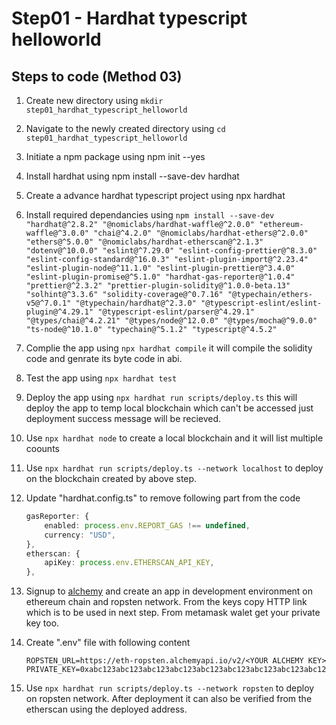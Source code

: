# Step01 - Hardhat typescript helloworld

## Steps to code (Method 03)

1. Create new directory using `mkdir step01_hardhat_typescript_helloworld`
2. Navigate to the newly created directory using `cd step01_hardhat_typescript_helloworld`
3. Initiate a npm package using npm init --yes
4. Install hardhat using npm install --save-dev hardhat
5. Create a advance hardhat typescript project using npx hardhat
6. Install required dependancies using `npm install --save-dev "hardhat@^2.8.2" "@nomiclabs/hardhat-waffle@^2.0.0" "ethereum-waffle@^3.0.0" "chai@^4.2.0" "@nomiclabs/hardhat-ethers@^2.0.0" "ethers@^5.0.0" "@nomiclabs/hardhat-etherscan@^2.1.3" "dotenv@^10.0.0" "eslint@^7.29.0" "eslint-config-prettier@^8.3.0" "eslint-config-standard@^16.0.3" "eslint-plugin-import@^2.23.4" "eslint-plugin-node@^11.1.0" "eslint-plugin-prettier@^3.4.0" "eslint-plugin-promise@^5.1.0" "hardhat-gas-reporter@^1.0.4" "prettier@^2.3.2" "prettier-plugin-solidity@^1.0.0-beta.13" "solhint@^3.3.6" "solidity-coverage@^0.7.16" "@typechain/ethers-v5@^7.0.1" "@typechain/hardhat@^2.3.0" "@typescript-eslint/eslint-plugin@^4.29.1" "@typescript-eslint/parser@^4.29.1" "@types/chai@^4.2.21" "@types/node@^12.0.0" "@types/mocha@^9.0.0" "ts-node@^10.1.0" "typechain@^5.1.2" "typescript@^4.5.2"`
7. Complie the app using `npx hardhat compile` it will compile the solidity code and genrate its byte code in abi.
8. Test the app using `npx hardhat test`
9. Deploy the app using `npx hardhat run scripts/deploy.ts` this will deploy the app to temp local blockchain which can't be accessed just deployment success message will be recieved.
10. Use `npx hardhat node` to create a local blockchain and it will list multiple coounts
11. Use `npx hardhat run scripts/deploy.ts --network localhost` to deploy on the blockchain created by above step.
12. Update "hardhat.config.ts" to remove following part from the code

    ```ts
    gasReporter: {
        enabled: process.env.REPORT_GAS !== undefined,
        currency: "USD",
    },
    etherscan: {
        apiKey: process.env.ETHERSCAN_API_KEY,
    },
    ```

13. Signup to [alchemy](https://dashboard.alchemyapi.io/) and create an app in development environment on ethereum chain and ropsten network. From the keys copy HTTP link which is to be used in next step. From metamask walet get your private key too.

14. Create ".env" file with following content

    ```
    ROPSTEN_URL=https://eth-ropsten.alchemyapi.io/v2/<YOUR ALCHEMY KEY>
    PRIVATE_KEY=0xabc123abc123abc123abc123abc123abc123abc123abc123abc123abc123abc1
    ```

15. Use `npx hardhat run scripts/deploy.ts --network ropsten` to deploy on ropsten network. After deployment it can also be verified from the etherscan using the deployed address.
